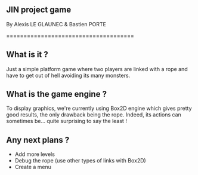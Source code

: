 JIN project game
---------------
By Alexis LE GLAUNEC & Bastien PORTE

=====================================

What is it ? 
------------
Just a simple platform game where two players are linked with a rope and have to get out of hell avoiding its many monsters.

What is the game engine ?
---------------------
To display graphics, we're currently using Box2D engine which gives pretty good results, the only drawback being the rope. Indeed, its actions can sometimes be... quite surprising to say the least !

Any next plans ?
----------------

- Add more levels
- Debug the rope (use other types of links with Box2D)
- Create a menu


